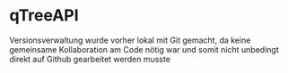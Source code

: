# qTreeAPI
Versionsverwaltung wurde vorher lokal mit Git gemacht, da keine gemeinsame Kollaboration am Code nötig war und somit nicht unbedingt direkt auf Github gearbeitet werden musste
